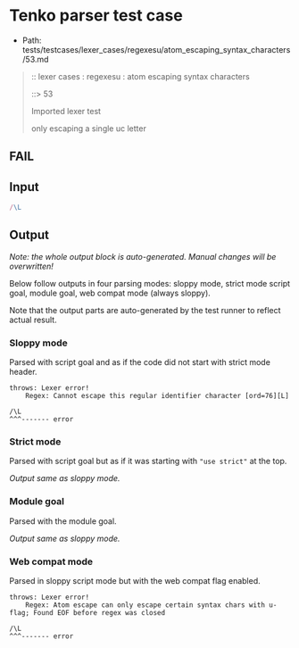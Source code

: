# Tenko parser test case

- Path: tests/testcases/lexer_cases/regexesu/atom_escaping_syntax_characters/53.md

> :: lexer cases : regexesu : atom escaping syntax characters
>
> ::> 53
>
> Imported lexer test
>
> only escaping a single uc letter

## FAIL

## Input

`````js
/\L
`````

## Output

_Note: the whole output block is auto-generated. Manual changes will be overwritten!_

Below follow outputs in four parsing modes: sloppy mode, strict mode script goal, module goal, web compat mode (always sloppy).

Note that the output parts are auto-generated by the test runner to reflect actual result.

### Sloppy mode

Parsed with script goal and as if the code did not start with strict mode header.

`````
throws: Lexer error!
    Regex: Cannot escape this regular identifier character [ord=76][L]

/\L
^^^------- error
`````

### Strict mode

Parsed with script goal but as if it was starting with `"use strict"` at the top.

_Output same as sloppy mode._

### Module goal

Parsed with the module goal.

_Output same as sloppy mode._

### Web compat mode

Parsed in sloppy script mode but with the web compat flag enabled.

`````
throws: Lexer error!
    Regex: Atom escape can only escape certain syntax chars with u-flag; Found EOF before regex was closed

/\L
^^^------- error
`````

